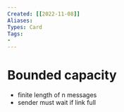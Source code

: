 ```yaml
---
Created: [[2022-11-08]]
Aliases: 
Types: Card
Tags: 
- 
---
```

# Bounded capacity
- finite length of n messages
- sender must wait if link full
